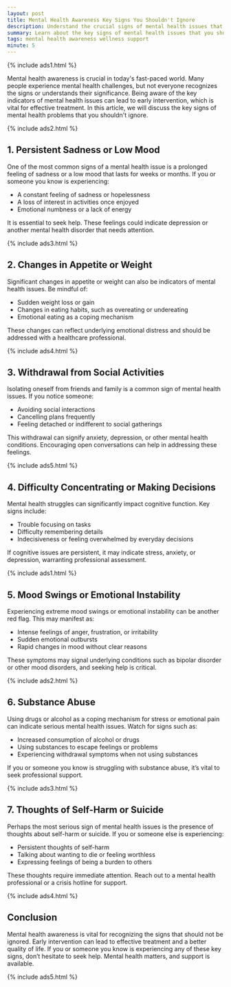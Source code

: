 ```yaml
---
layout: post
title: Mental Health Awareness Key Signs You Shouldn't Ignore
description: Understand the crucial signs of mental health issues that require immediate attention.
summary: Learn about the key signs of mental health issues that you shouldn't overlook for better awareness and timely intervention.
tags: mental health awareness wellness support
minute: 5
---
```


{% include ads1.html %}

Mental health awareness is crucial in today's fast-paced world. Many people experience mental health challenges, but not everyone recognizes the signs or understands their significance. Being aware of the key indicators of mental health issues can lead to early intervention, which is vital for effective treatment. In this article, we will discuss the key signs of mental health problems that you shouldn't ignore.

{% include ads2.html %}

## 1. Persistent Sadness or Low Mood

One of the most common signs of a mental health issue is a prolonged feeling of sadness or a low mood that lasts for weeks or months. If you or someone you know is experiencing:

- A constant feeling of sadness or hopelessness
- A loss of interest in activities once enjoyed
- Emotional numbness or a lack of energy

It is essential to seek help. These feelings could indicate depression or another mental health disorder that needs attention.

{% include ads3.html %}

## 2. Changes in Appetite or Weight

Significant changes in appetite or weight can also be indicators of mental health issues. Be mindful of:

- Sudden weight loss or gain
- Changes in eating habits, such as overeating or undereating
- Emotional eating as a coping mechanism

These changes can reflect underlying emotional distress and should be addressed with a healthcare professional.

{% include ads4.html %}

## 3. Withdrawal from Social Activities

Isolating oneself from friends and family is a common sign of mental health issues. If you notice someone:

- Avoiding social interactions
- Cancelling plans frequently
- Feeling detached or indifferent to social gatherings

This withdrawal can signify anxiety, depression, or other mental health conditions. Encouraging open conversations can help in addressing these feelings.

{% include ads5.html %}

## 4. Difficulty Concentrating or Making Decisions

Mental health struggles can significantly impact cognitive function. Key signs include:

- Trouble focusing on tasks
- Difficulty remembering details
- Indecisiveness or feeling overwhelmed by everyday decisions

If cognitive issues are persistent, it may indicate stress, anxiety, or depression, warranting professional assessment.

{% include ads1.html %}

## 5. Mood Swings or Emotional Instability

Experiencing extreme mood swings or emotional instability can be another red flag. This may manifest as:

- Intense feelings of anger, frustration, or irritability
- Sudden emotional outbursts
- Rapid changes in mood without clear reasons

These symptoms may signal underlying conditions such as bipolar disorder or other mood disorders, and seeking help is critical.

{% include ads2.html %}

## 6. Substance Abuse

Using drugs or alcohol as a coping mechanism for stress or emotional pain can indicate serious mental health issues. Watch for signs such as:

- Increased consumption of alcohol or drugs
- Using substances to escape feelings or problems
- Experiencing withdrawal symptoms when not using substances

If you or someone you know is struggling with substance abuse, it’s vital to seek professional support.

{% include ads3.html %}

## 7. Thoughts of Self-Harm or Suicide

Perhaps the most serious sign of mental health issues is the presence of thoughts about self-harm or suicide. If you or someone else is experiencing:

- Persistent thoughts of self-harm
- Talking about wanting to die or feeling worthless
- Expressing feelings of being a burden to others

These thoughts require immediate attention. Reach out to a mental health professional or a crisis hotline for support.

{% include ads4.html %}

## Conclusion

Mental health awareness is vital for recognizing the signs that should not be ignored. Early intervention can lead to effective treatment and a better quality of life. If you or someone you know is experiencing any of these key signs, don’t hesitate to seek help. Mental health matters, and support is available.

{% include ads5.html %}
